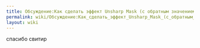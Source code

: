 ```yaml
---
title: Обсуждение:Как сделать эффект Unsharp Mask (с обратным значением)/@comment-33899846-20180422205657
permalink: wiki/Обсуждение:Как_сделать_эффект_Unsharp_Mask_(с_обратным_значением)/@comment-33899846-20180422205657/
layout: wiki
---
```


спасибо свитир
